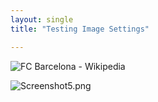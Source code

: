```yaml
---
layout: single
title: "Testing Image Settings"

---
```


![FC Barcelona - Wikipedia](https://upload.wikimedia.org/wikipedia/en/thumb/4/47/FC_Barcelona_%28crest%29.svg/230px-FC_Barcelona_%28crest%29.svg.png)

![Screenshot5.png](/Users/kimjiwoo/Documents/GitHub/angdulu.github.io/assets/53aa58595143664f3dd817b275a6bb0a9b145c0d.png)






